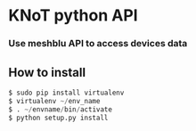 # KNoT python API

### Use meshblu API to access devices data

## How to install

```s
$ sudo pip install virtualenv
$ virtualenv ~/env_name
$ . ~/envname/bin/activate
$ python setup.py install
```